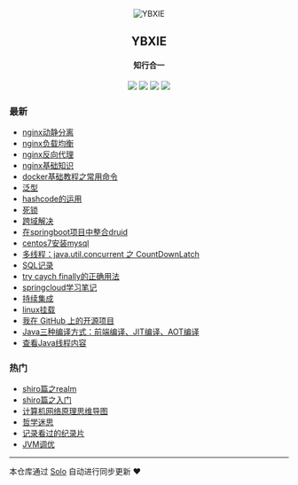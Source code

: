 <p align="center"><img alt="YBXIE" src="https://static.b3log.org/images/brand/solo-32.png"></p><h2 align="center">
YBXIE
</h2>

<h4 align="center">知行合一</h4>
<p align="center"><a title="YBXIE" target="_blank" href="https://github.com/YBcreate/solo-blog"><img src="https://img.shields.io/github/last-commit/YBcreate/solo-blog.svg?style=flat-square&color=FF9900"></a>
<a title="GitHub repo size in bytes" target="_blank" href="https://github.com/YBcreate/solo-blog"><img src="https://img.shields.io/github/repo-size/YBcreate/solo-blog.svg?style=flat-square"></a>
<a title="Solo Version" target="_blank" href="https://github.com/88250/solo/releases"><img src="https://img.shields.io/badge/solo-3.6.3-f1e05a.svg?style=flat-square&color=blueviolet"></a>
<a title="Hits" target="_blank" href="https://github.com/88250/hits"><img src="https://hits.b3log.org/YBcreate/solo-blog.svg"></a></p>

### 最新

* [nginx动静分离](https://www.ybxie.top/articles/2019/11/29/1575016771125.html)
* [nginx负载均衡](https://www.ybxie.top/articles/2019/11/29/1575013794418.html)
* [nginx反向代理](https://www.ybxie.top/articles/2019/11/29/1575012600485.html)
* [nginx基础知识](https://www.ybxie.top/articles/2019/11/29/1575010930083.html)
* [docker基础教程之常用命令](https://www.ybxie.top/articles/2019/11/27/1574817422898.html)
* [泛型](https://www.ybxie.top/articles/2019/11/26/1574740163425.html)
* [hashcode的运用](https://www.ybxie.top/articles/2019/11/19/1574156790751.html)
* [死锁](https://www.ybxie.top/articles/2019/11/19/1574133650386.html)
* [跨域解决](https://www.ybxie.top/articles/2019/11/19/1574128427953.html)
* [在springboot项目中整合druid](https://www.ybxie.top/articles/2019/11/19/1574127799930.html)
* [centos7安装mysql](https://www.ybxie.top/articles/2019/11/19/1574127319061.html)
* [多线程：java.util.concurrent 之 CountDownLatch](https://www.ybxie.top/articles/2019/11/18/1574045590796.html)
* [SQL记录](https://www.ybxie.top/articles/2019/10/28/1572256086405.html)
* [try caych finally的正确用法](https://www.ybxie.top/articles/2019/10/17/1571284369901.html)
* [springcloud学习笔记](https://www.ybxie.top/articles/2019/10/10/1570701679659.html)
* [持续集成](https://www.ybxie.top/articles/2019/10/08/1570505552087.html)
* [linux挂载](https://www.ybxie.top/articles/2019/10/08/1570503728305.html)
* [我在 GitHub 上的开源项目](https://www.ybxie.top/my-github-repos)
* [Java三种编译方式：前端编译、JIT编译、AOT编译](https://www.ybxie.top/articles/2019/08/23/1566528321500.html)
* [查看Java线程内容](https://www.ybxie.top/articles/2019/08/22/1566456765326.html)

### 热门

* [shiro篇之realm](https://www.ybxie.top/articles/2019/08/09/1565316086142.html)
* [shiro篇之入门](https://www.ybxie.top/articles/2019/08/07/1565169629219.html)
* [计算机网络原理思维导图](https://www.ybxie.top/articles/2019/08/14/1565747532256.html)
* [哲学迷思](https://www.ybxie.top/articles/2019/08/19/1566208583661.html)
* [记录看过的纪录片](https://www.ybxie.top/articles/2019/08/20/1566266630776.html)
* [JVM调优](https://www.ybxie.top/articles/2019/08/15/1565848789021.html)



---

本仓库通过 [Solo](https://github.com/88250/solo) 自动进行同步更新 ❤️ 